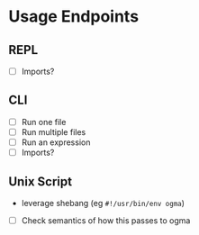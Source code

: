 # Usage Endpoints

## REPL

- [ ] Imports?

## CLI

- [ ] Run one file
- [ ] Run multiple files
- [ ] Run an expression
- [ ] Imports?

## Unix Script

- leverage shebang (eg `#!/usr/bin/env ogma`)
- [ ] Check semantics of how this passes to ogma
